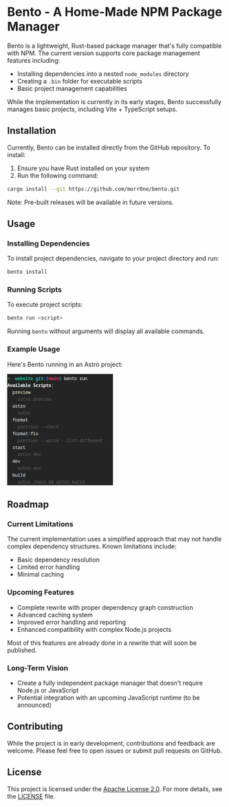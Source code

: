 # Bento - A Home-Made NPM Package Manager

Bento is a lightweight, Rust-based package manager that's fully compatible with
NPM. The current version supports core package management features including:

- Installing dependencies into a nested `node_modules` directory
- Creating a `.bin` folder for executable scripts
- Basic project management capabilities

While the implementation is currently in its early stages, Bento successfully
manages basic projects, including Vite + TypeScript setups.

## Installation

Currently, Bento can be installed directly from the GitHub repository. To
install:

1. Ensure you have Rust installed on your system
2. Run the following command:

```bash
cargo install --git https://github.com/morr0ne/bento.git
```

Note: Pre-built releases will be available in future versions.

## Usage

### Installing Dependencies

To install project dependencies, navigate to your project directory and run:

```bash
bento install
```

### Running Scripts

To execute project scripts:

```bash
bento run <script>
```

Running `bento` without arguments will display all available commands.

### Example Usage

Here's Bento running in an Astro project:

![bento run in a project](images/bento.png)

## Roadmap

### Current Limitations

The current implementation uses a simplified approach that may not handle
complex dependency structures. Known limitations include:

- Basic dependency resolution
- Limited error handling
- Minimal caching

### Upcoming Features

- Complete rewrite with proper dependency graph construction
- Advanced caching system
- Improved error handling and reporting
- Enhanced compatibility with complex Node.js projects

Most of this features are already done in a rewrite that will soon be published.

### Long-Term Vision

- Create a fully independent package manager that doesn't require Node.js or
  JavaScript
- Potential integration with an upcoming JavaScript runtime (to be announced)

## Contributing

While the project is in early development, contributions and feedback are
welcome. Please feel free to open issues or submit pull requests on GitHub.

## License

This project is licensed under the
[Apache License 2.0](http://www.apache.org/licenses/LICENSE-2.0). For more
details, see the [LICENSE](LICENSE) file.
